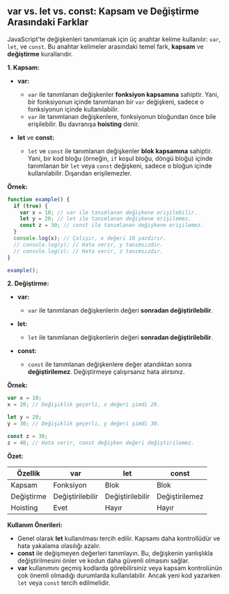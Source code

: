 ## var vs. let vs. const: Kapsam ve Değiştirme Arasındaki Farklar

JavaScript'te değişkenleri tanımlamak için üç anahtar kelime kullanılır: `var`, `let`, ve `const`. Bu anahtar kelimeler arasındaki temel fark, **kapsam** ve **değiştirme** kurallarıdır.

**1. Kapsam:**

* **var:**
    * `var` ile tanımlanan değişkenler **fonksiyon kapsamına** sahiptir. Yani, bir fonksiyonun içinde tanımlanan bir `var` değişkeni, sadece o fonksiyonun içinde kullanılabilir.
    * `var` ile tanımlanan değişkenlere, fonksiyonun bloğundan önce bile erişilebilir. Bu davranışa **hoisting** denir.

* **let** ve **const:**
    * `let` ve `const` ile tanımlanan değişkenler **blok kapsamına** sahiptir. Yani, bir kod bloğu (örneğin, `if` koşul bloğu, döngü bloğu) içinde tanımlanan bir `let` veya `const` değişkeni, sadece o bloğun içinde kullanılabilir. Dışarıdan erişilemezler.

**Örnek:**

```javascript
function example() {
  if (true) {
    var x = 10; // var ile tanımlanan değişkene erişilebilir.
    let y = 20; // let ile tanımlanan değişkene erişilemez.
    const z = 30; // const ile tanımlanan değişkene erişilemez.
  }
  console.log(x); // Çalışır, x değeri 10 yazdırır.
  // console.log(y); // Hata verir, y tanımsızdır.
  // console.log(z); // Hata verir, z tanımsızdır.
}

example();
```

**2. Değiştirme:**

* **var:**
    * `var` ile tanımlanan değişkenlerin değeri **sonradan değiştirilebilir**.

* **let:**
    * `let` ile tanımlanan değişkenlerin değeri **sonradan değiştirilebilir**.

* **const:**
    * `const` ile tanımlanan değişkenlere değer atandıktan sonra **değiştirilemez**. Değiştirmeye çalışırsanız hata alırsınız.

**Örnek:**

```javascript
var x = 10;
x = 20; // Değişiklik geçerli, x değeri şimdi 20.

let y = 20;
y = 30; // Değişiklik geçerli, y değeri şimdi 30.

const z = 30;
z = 40; // Hata verir, const değişken değeri değiştirilemez.
```

**Özet:**

| Özellik | var | let | const |
|---|---|---|---|
| Kapsam | Fonksiyon | Blok | Blok |
| Değiştirme | Değiştirilebilir | Değiştirilebilir | Değiştirilemez |
| Hoisting | Evet | Hayır | Hayır |

**Kullanım Önerileri:**

* Genel olarak **let** kullanılması tercih edilir. Kapsamı daha kontrollüdür ve hata yakalama olasılığı azalır.
* **const** ile değişmeyen değerleri tanımlayın. Bu, değişkenin yanlışlıkla değiştirilmesini önler ve kodun daha güvenli olmasını sağlar.
* **var** kullanımını geçmiş kodlarda görebilirsiniz veya kapsam kontrolünün çok önemli olmadığı durumlarda kullanılabilir. Ancak yeni kod yazarken `let` veya `const` tercih edilmelidir.

